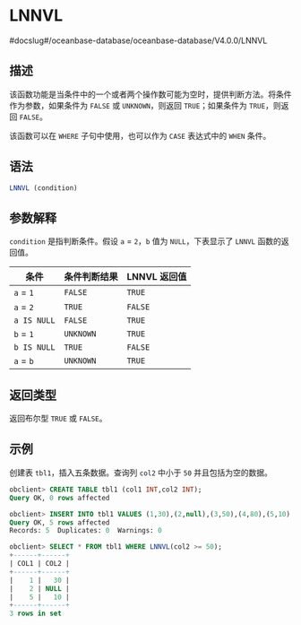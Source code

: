 LNNVL 
==========================
#docslug#/oceanbase-database/oceanbase-database/V4.0.0/LNNVL


描述 
-----------------------

该函数功能是当条件中的一个或者两个操作数可能为空时，提供判断方法。将条件作为参数，如果条件为 `FALSE` 或 `UNKNOWN`，则返回 `TRUE`；如果条件为 `TRUE`，则返回 `FALSE`。

该函数可以在 `WHERE` 子句中使用，也可以作为 `CASE` 表达式中的 `WHEN` 条件。

语法 
-----------------------

```sql
LNNVL (condition)
```



参数解释 
-------------------------

`condition` 是指判断条件。假设 `a` = `2`，`b` 值为 `NULL`，下表显示了 `LNNVL` 函数的返回值。


|     条件      |  条件判断结果   | LNNVL 返回值 |
|-------------|-----------|-----------|
| `a` = `1`   | `FALSE`   | `TRUE`    |
| `a` = `2`   | `TRUE`    | `FALSE`   |
| `a IS NULL` | `FALSE`   | `TRUE`    |
| `b` = `1`   | `UNKNOWN` | `TRUE`    |
| `b IS NULL` | `TRUE`    | `FALSE`   |
| `a` = `b`   | `UNKNOWN` | `TRUE`    |



返回类型 
-------------------------

返回布尔型 `TRUE` 或 `FALSE`。

示例 
-----------------------

创建表 `tbl1`，插入五条数据。查询列 `col2` 中小于 `50` 并且包括为空的数据。

```sql
obclient> CREATE TABLE tbl1 (col1 INT,col2 INT);
Query OK, 0 rows affected 

obclient> INSERT INTO tbl1 VALUES (1,30),(2,null),(3,50),(4,80),(5,10);
Query OK, 5 rows affected 
Records: 5  Duplicates: 0  Warnings: 0

obclient> SELECT * FROM tbl1 WHERE LNNVL(col2 >= 50);
+------+------+
| COL1 | COL2 |
+------+------+
|    1 |   30 |
|    2 | NULL |
|    5 |   10 |
+------+------+
3 rows in set
```


